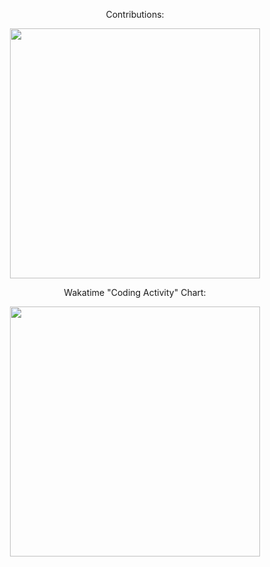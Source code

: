 <p align="center">
    Contributions:
</p>

<p align="center">
    <img
        src="https://github-readme-stats-git-masterrstaa-rickstaa.vercel.app/api?username=mrtnvgr&count_private=true&hide_title=true&bg_color=000000&text_color=dadada&show_icons=true&icon_color=dadada&ring_color=dadada&include_all_commits=true&hide=stars,contribs&border_radius=0&hide_rank=true&card_width=400px&custom_title=."
        width="400px"
    />
</p>

<p align="center">
    Wakatime "Coding Activity" Chart:
</p>

<p align="center">
    <img
         src="https://wakatime.com/share/@mrtnvgr/9071bc87-0381-497a-ae3b-e56d7a9c7a5a.svg"
         width="400px"
    />
</p>

<!-- hide contribs, until #2282 will be resolved -->

<!--

<p align="center">
    <img src="https://github-readme-stats-git-masterrstaa-rickstaa.vercel.app/api/top-langs?username=mrtnvgr&layout=compact&bg_color=000000&text_color=dadada&border_radius=0&title_color=dadada" width="400px" />
</p>

-->

